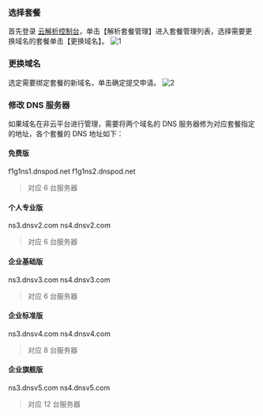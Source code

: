 ### 选择套餐
首先登录 [云解析控制台](http://console.tcecqpoc.fsphere.cn/domain)，单击【解析套餐管理】进入套餐管理列表，选择需要更换域名的套餐单击【更换域名】。
![1](http://imgcache.tcecqpoc.fsphere.cn/image/mc.qcloudimg.com/static/img/007d9308269c7e2a8b9c2cb9d1465dbd/image.png)
### 更换域名
选定需要绑定套餐的新域名，单击确定提交申请。
![2](http://imgcache.tcecqpoc.fsphere.cn/image/mc.qcloudimg.com/static/img/644e17e61216751b54d8ddfabd978325/image.png) 
### 修改 DNS 服务器
如果域名在非云平台进行管理，需要将两个域名的 DNS 服务器修为对应套餐指定的地址，各个套餐的 DNS 地址如下：
#### 免费版
f1g1ns1.dnspod.net
f1g1ns2.dnspod.net
> 对应 6 台服务器

#### 个人专业版
ns3.dnsv2.com
ns4.dnsv2.com
> 对应 6 台服务器

#### 企业基础版
ns3.dnsv3.com
ns4.dnsv3.com
> 对应 6 台服务器

#### 企业标准版
ns3.dnsv4.com
ns4.dnsv4.com
> 对应 8 台服务器

#### 企业旗舰版
ns3.dnsv5.com
ns4.dnsv5.com
> 对应 12 台服务器